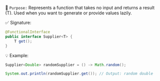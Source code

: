 📌 `Purpose:`
Represents a function that takes no input and returns a result (T).
Used when you want to generate or provide values lazily.

✅ Signature:
```java
@FunctionalInterface
public interface Supplier<T> {
    T get();
}
```
💡 Example:
```java
Supplier<Double> randomSupplier = () -> Math.random();

System.out.println(randomSupplier.get()); // Output: random double
```
